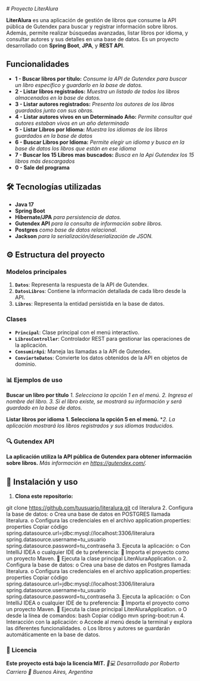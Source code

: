 <em> # Proyecto LiterAlura </em>

**LiterAlura** es una aplicación de gestión de libros que consume la API pública de Gutendex para buscar y registrar información sobre libros. Además, permite realizar búsquedas avanzadas, listar libros por idioma, y consultar autores y sus detalles en una base de datos. Es un proyecto desarrollado con **Spring Boot**, **JPA**, y **REST API**.

## Funcionalidades

- **1 - Buscar libros por título:** *Consume la API de Gutendex para buscar un libro específico y guardarlo en la base de datos.*
- **2 - Listar libros registrados:** *Muestra un listado de todos los libros almacenados en la base de datos.*
- **3 - Listar autores registrados:** *Presenta los autores de los libros guardados junto con sus obras.*
- **4 - Listar autores vivos en un Determinado Año:** *Permite consultar qué autores estaban vivos en un año determinado*
- **5 - Listar Libros por Idioma:** *Muestra los idiomas de los libros guardados en la base de datos*
- **6 - Buscar Libros por Idioma:** *Permite elegir un idioma y busca en la base de datos los libros que están en ese idioma*
- **7 - Buscar los 15 Libros mas buscados:** *Busca en la Api Gutendex los 15 libros más descargados*
- **0 - Sale del programa**

## 🛠️ Tecnologías utilizadas
- **Java 17**
- **Spring Boot**
- **Hibernate/JPA** *para persistencia de datos.*
- **Gutendex API** *para la consulta de información sobre libros.*
- **Postgres** *como base de datos relacional.*
- **Jackson** *para la serialización/deserialización de JSON.*

## ⚙️ Estructura del proyecto
### Modelos principales
1. **`Datos`**: Representa la respuesta de la API de Gutendex.
2. **`DatosLibros`**: Contiene la información detallada de cada libro desde la API.
3. **`Libros`**: Representa la entidad persistida en la base de datos.

### Clases 
- **`Principal`**: Clase principal con el menú interactivo.
- **`LibrosController`**: Controlador REST para gestionar las operaciones de la aplicación.
- **`ConsumirApi`**: Maneja las llamadas a la API de Gutendex.
- **`ConvierteDatos`**: Convierte los datos obtenidos de la API en objetos de dominio.

### 📊 Ejemplos de uso
**Buscar un libro por título**
*1. Selecciona la opción 1 en el menú.*
*2. Ingresa el nombre del libro.*
*3. Si el libro existe, se mostrará su información y será guardado en la base de datos.*

  **Listar libros por idioma**
**1. Selecciona la opción 5 en el menú.**
**2. La aplicación mostrará los libros registrados y sus idiomas traducidos.*

  ### 🔍 Gutendex API
   **La aplicación utiliza la API pública de Gutendex para obtener información sobre libros.**
   *Más información en https://gutendex.com/.*

## 📝 Instalación y uso
1. **Clona este repositorio:**

git clone https://github.com/tuusuario/literalura.git
cd literalura
2. Configura la base de datos:
o Crea una base de datos en POSTGRES llamada literalura.
o Configura las credenciales en el archivo application.properties:
properties
Copiar código
spring.datasource.url=jdbc:mysql://localhost:3306/literalura
spring.datasource.username=tu_usuario
spring.datasource.password=tu_contraseña
3. Ejecuta la aplicación:
o Con IntelliJ IDEA o cualquier IDE de tu preferencia:
 Importa el proyecto como un proyecto Maven.
 Ejecuta la clase principal LiterAluraApplication.
o
2. Configura la base de datos:
o Crea una base de datos en Postgres llamada literalura.
o Configura las credenciales en el archivo application.properties:
properties
Copiar código
spring.datasource.url=jdbc:mysql://localhost:3306/literalura
spring.datasource.username=tu_usuario
spring.datasource.password=tu_contraseña
3. Ejecuta la aplicación:
o Con IntelliJ IDEA o cualquier IDE de tu preferencia:
 Importa el proyecto como un proyecto Maven.
 Ejecuta la clase principal LiterAluraApplication.
o O desde la línea de comandos:
bash
Copiar código
mvn spring-boot:run
4. Interacción con la aplicación:
o Accede al menú desde la terminal y explora las diferentes funcionalidades.
o Los libros y autores se guardarán automáticamente en la base de datos.

### 📜 Licencia
**Este proyecto está bajo la licencia MIT.**
*👨💻 Desarrollado por Roberto Carriero 📌*
*Buenos Aires, Argentina*
